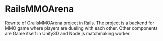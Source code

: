 # RailsMMOArena
Rewrite of GrailsMMOArena project in Rails. The project is a backend for MMO game where players are dueling with each other. Other components are Game itself in Unity3D and Node.js matchmaking worker.
